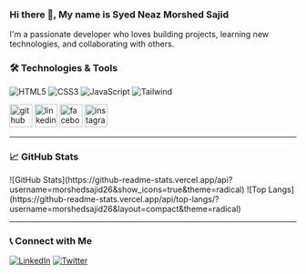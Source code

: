### Hi there 👋, My name is Syed Neaz Morshed Sajid

I'm a passionate developer who loves building projects, learning new technologies, and collaborating with others.


### 🛠️ Technologies & Tools

![HTML5](https://img.shields.io/badge/-HTML5-E34F26?style=flat-square&logo=html5&logoColor=white)
![CSS3](https://img.shields.io/badge/-CSS3-1572B6?style=flat-square&logo=css3)
![JavaScript](https://img.shields.io/badge/-JavaScript-F7DF1E?style=flat-square&logo=javascript&logoColor=black)
![Tailwind](https://img.shields.io/badge/-Tailwind-F7DF1E?style=flat-square&logo=tailwind&logoColor=black)

  

[<img src='https://cdn.jsdelivr.net/npm/simple-icons@3.0.1/icons/github.svg' alt='github' height='40'>](https://github.com/morshedsajid26)  [<img src='https://cdn.jsdelivr.net/npm/simple-icons@3.0.1/icons/linkedin.svg' alt='linkedin' height='40'>](https://www.linkedin.com/in/https://www.linkedin.com/in/neaz-morshed-sajid/)  [<img src='https://cdn.jsdelivr.net/npm/simple-icons@3.0.1/icons/facebook.svg' alt='facebook' height='40'>](https://www.facebook.com/https://www.facebook.com/snmsajid26)  [<img src='https://cdn.jsdelivr.net/npm/simple-icons@3.0.1/icons/instagram.svg' alt='instagram' height='40'>](https://www.instagram.com/https://www.instagram.com/neaz_morshed_sajid//)  








---

### 📈 GitHub Stats

<div clasname='flex item-center justify-center'>
  ![GitHub Stats](https://github-readme-stats.vercel.app/api?username=morshedsajid26&show_icons=true&theme=radical)
![Top Langs](https://github-readme-stats.vercel.app/api/top-langs/?username=morshedsajid26&layout=compact&theme=radical)
</div>

---

### 📞 Connect with Me

[![LinkedIn](https://img.shields.io/badge/LinkedIn-0077B5?style=flat-square&logo=linkedin&logoColor=white)](https://www.linkedin.com/in/YourLinkedIn)
[![Twitter](https://img.shields.io/badge/Twitter-1DA1F2?style=flat-square&logo=twitter&logoColor=white)](https://twitter.com/YourTwitter)

